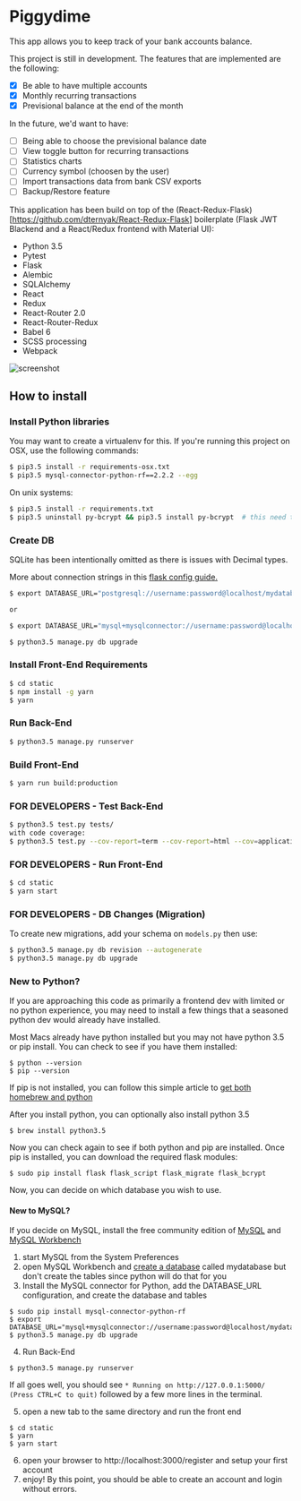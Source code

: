 # Piggydime #

This app allows you to keep track of your bank accounts balance.

This project is still in development.
The features that are implemented are the following:

 * [x] Be able to have multiple accounts
 * [x] Monthly recurring transactions
 * [x] Previsional balance at the end of the month

 In the future, we'd want to have:

 * [ ] Being able to choose the previsional balance date
 * [ ] View toggle button for recurring transactions
 * [ ] Statistics charts
 * [ ] Currency symbol (choosen by the user)
 * [ ] Import transactions data from bank CSV exports
 * [ ] Backup/Restore feature

This application has been build on top of the (React-Redux-Flask)[https://github.com/dternyak/React-Redux-Flask] boilerplate (Flask JWT Blackend and a React/Redux frontend with Material UI):

* Python 3.5
* Pytest
* Flask
* Alembic
* SQLAlchemy
* React
* Redux
* React-Router 2.0
* React-Router-Redux
* Babel 6
* SCSS processing
* Webpack

![screenshot](http://i.imgur.com/j8y0E8g.png)

## How to install

### Install Python libraries
You may want to create a virtualenv for this.
If you're running this project on OSX, use the following commands:
```sh
$ pip3.5 install -r requirements-osx.txt
$ pip3.5 mysql-connector-python-rf==2.2.2 --egg
```
On unix systems:
```sh
$ pip3.5 install -r requirements.txt
$ pip3.5 uninstall py-bcrypt && pip3.5 install py-bcrypt  # this need to be fixed
```

### Create DB
SQLite has been intentionally omitted as there is issues with Decimal types.

More about connection strings in this [flask config guide.](http://flask-sqlalchemy.pocoo.org/2.1/config/)

```sh
$ export DATABASE_URL="postgresql://username:password@localhost/mydatabase"

or

$ export DATABASE_URL="mysql+mysqlconnector://username:password@localhost/mydatabase"

$ python3.5 manage.py db upgrade
```

### Install Front-End Requirements
```sh
$ cd static
$ npm install -g yarn
$ yarn
```

### Run Back-End

```sh
$ python3.5 manage.py runserver
```

### Build Front-End

```sh
$ yarn run build:production
```

### FOR DEVELOPERS - Test Back-End

```sh
$ python3.5 test.py tests/
with code coverage:
$ python3.5 test.py --cov-report=term --cov-report=html --cov=application/ tests/
```

### FOR DEVELOPERS -  Run Front-End

```sh
$ cd static
$ yarn start
```

### FOR DEVELOPERS - DB Changes (Migration)

To create new migrations, add your schema on `models.py` then use:

```sh
$ python3.5 manage.py db revision --autogenerate
$ python3.5 manage.py db upgrade
```

### New to Python?

If you are approaching this code as primarily a frontend dev with limited or no python experience, you may need to install a few things that a seasoned python dev would already have installed.

Most Macs already have python installed but you may not have python 3.5 or pip install. You can check to see if you have them installed:

```
$ python --version
$ pip --version 
```

If pip is not installed, you can follow this simple article to [get both homebrew and python](https://howchoo.com/g/mze4ntbknjk/install-pip-on-mac-os-x)

After you install python, you can optionally also install python 3.5

```
$ brew install python3.5
```

Now you can check again to see if both python and pip are installed. Once pip is installed, you can download the required flask modules:

```
$ sudo pip install flask flask_script flask_migrate flask_bcrypt 
```

Now, you can decide on which database you wish to use. 

#### New to MySQL? 

If you decide on MySQL, install the free community edition of [MySQL](https://dev.mysql.com/downloads/mysql/) and [MySQL Workbench](https://www.mysql.com/products/workbench/)

1. start MySQL from the System Preferences
2. open MySQL Workbench and [create a database](http://stackoverflow.com/questions/5515745/create-a-new-database-with-mysql-workbench) called mydatabase but don't create the tables since python will do that for you
3. Install the MySQL connector for Python, add the DATABASE_URL configuration, and create the database and tables

```
$ sudo pip install mysql-connector-python-rf
$ export DATABASE_URL="mysql+mysqlconnector://username:password@localhost/mydatabase"
$ python3.5 manage.py db upgrade
```

4. Run Back-End

```
$ python3.5 manage.py runserver
```

If all goes well, you should see ```* Running on http://127.0.0.1:5000/ (Press CTRL+C to quit)``` followed by a few more lines in the terminal.

5. open a new tab to the same directory and run the front end

```
$ cd static
$ yarn
$ yarn start
```

6. open your browser to http://localhost:3000/register and setup your first account
7. enjoy! By this point, you should be able to create an account and login without errors. 




